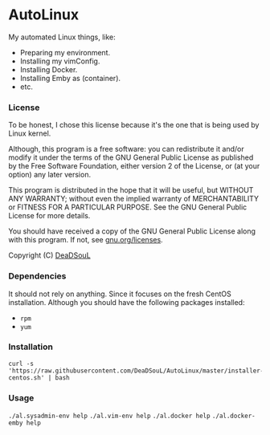 # AutoLinux
My automated Linux things, like:
* Preparing my environment.
* Installing my vimConfig.
* Installing Docker.
* Installing Emby as (container).
* etc.

### License
To be honest, I chose this license because it's the one that is being used by Linux kernel.

Although, this program is a free software: you can redistribute it and/or modify it under the terms of the GNU General Public License as published by the Free Software Foundation, either version 2 of the License, or (at your option) any later version.

This program is distributed in the hope that it will be useful, but WITHOUT ANY WARRANTY; without even the implied warranty of MERCHANTABILITY or FITNESS FOR A PARTICULAR PURPOSE. See the GNU General Public License for more details.

You should have received a copy of the GNU General Public License along with this program.  If not, see [gnu.org/licenses](http://www.gnu.org/licenses/).

Copyright (C) [DeaDSouL](https://github.com/DeaDSouL)

### Dependencies
It should not rely on anything. Since it focuses on the fresh CentOS installation.
Although you should have the following packages installed:
* `rpm`
* `yum`

### Installation
```
curl -s 'https://raw.githubusercontent.com/DeaDSouL/AutoLinux/master/installer-centos.sh' | bash
```

### Usage
`./al.sysadmin-env help`
`./al.vim-env help`
`./al.docker help`
`./al.docker-emby help`

